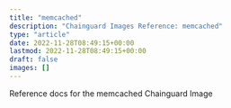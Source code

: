 ```yaml
---
title: "memcached"
description: "Chainguard Images Reference: memcached"
type: "article"
date: 2022-11-28T08:49:15+00:00
lastmod: 2022-11-28T08:49:15+00:00
draft: false
images: []
---
```


Reference docs for the memcached Chainguard Image
